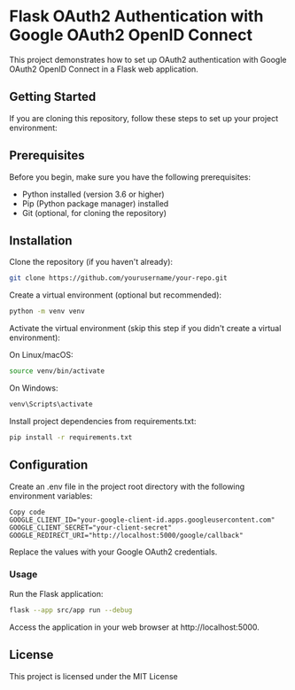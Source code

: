 # Flask OAuth2 Authentication with Google OAuth2 OpenID Connect

This project demonstrates how to set up OAuth2 authentication with Google OAuth2 OpenID Connect in a Flask web application.

## Getting Started

If you are cloning this repository, follow these steps to set up your project environment:

## Prerequisites

Before you begin, make sure you have the following prerequisites:

- Python installed (version 3.6 or higher)
- Pip (Python package manager) installed
- Git (optional, for cloning the repository)

## Installation

Clone the repository (if you haven't already):

```bash
git clone https://github.com/yourusername/your-repo.git
```

Create a virtual environment (optional but recommended):

```bash
python -m venv venv
```

Activate the virtual environment (skip this step if you didn't create a virtual environment):

On Linux/macOS:

```bash
source venv/bin/activate
```

On Windows:

```bash
venv\Scripts\activate
```

Install project dependencies from requirements.txt:

```bash
pip install -r requirements.txt
```

## Configuration

Create an .env file in the project root directory with the following environment variables:

```
Copy code
GOOGLE_CLIENT_ID="your-google-client-id.apps.googleusercontent.com"
GOOGLE_CLIENT_SECRET="your-client-secret"
GOOGLE_REDIRECT_URI="http://localhost:5000/google/callback"
```

Replace the values with your Google OAuth2 credentials.

### Usage
Run the Flask application:

```bash
flask --app src/app run --debug
```

Access the application in your web browser at http://localhost:5000.

## License

This project is licensed under the MIT License